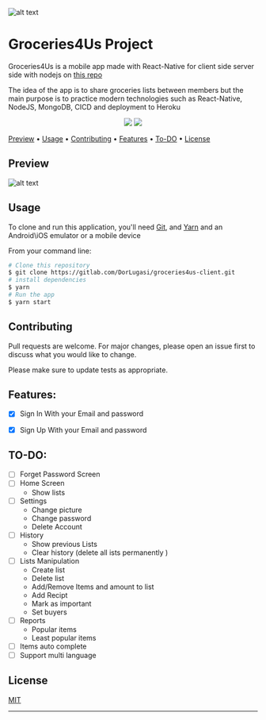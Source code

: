 ![alt text](https://i.imgur.com/ElBniIz.png)


# Groceries4Us Project
Groceries4Us is a mobile app made with React-Native for client side
server side with nodejs on [this repo](https://gitlab.com/DorLugasi/groceries4us-server)

The idea of the app is to share groceries lists between members
but the main purpose is to practice modern technologies such as React-Native, NodeJS, MongoDB, CICD 
and deployment to Heroku

<p align="center">
    <img src="https://img.shields.io/badge/license-MIT-brightgreen.svg">
    <img src="https://img.shields.io/badge/contributions-welcome-orange.svg">
</p>

<p align="center">

  
  <a href="#user-content-preview">Preview</a> •
  <a href="#user-content-usage">Usage</a> •
  <a href="#user-content-contributing">Contributing</a> •
  <a href="#user-content-features">Features</a> •
  <a href="#user-content-to-do">To-DO</a> •
  <a href="#user-content-license">License</a>
</p>

## Preview
![alt text](https://i.imgur.com/HWMHDb3.jpg?1)

## Usage

To clone and run this application, you'll need [Git](https://git-scm.com), and [Yarn](https://yarnpkg.com/en/docs/install#windows-stable)
and an Android\iOS emulator or a mobile device

From your command line:

```bash
# Clone this repository
$ git clone https://gitlab.com/DorLugasi/groceries4us-client.git
# install dependencies
$ yarn
# Run the app
$ yarn start
```


## Contributing

Pull requests are welcome. For major changes, please open an issue first to discuss what you would like to change.

Please make sure to update tests as appropriate.


## Features:
- [x] Sign In With your Email and password
- [x] Sign Up With your Email and password


## TO-DO:
- [ ] Forget Password Screen
- [ ] Home Screen
  * Show lists
- [ ] Settings
  * Change picture
  * Change password
  * Delete Account
- [ ] History
  * Show previous Lists
  * Clear history (delete all ists permanently )
- [ ] Lists Manipulation
  * Create list
  * Delete list 
  * Add/Remove Items and amount to list
  * Add Recipt
  * Mark as important
  * Set buyers
- [ ] Reports
  * Popular items
  * Least popular items
- [ ] Items auto complete
- [ ] Support multi language

## License

[MIT](https://choosealicense.com/licenses/mit/)

* * *
